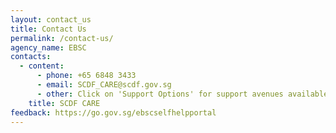 ```yaml
---
layout: contact_us
title: Contact Us
permalink: /contact-us/
agency_name: EBSC
contacts:
  - content:
      - phone: +65 6848 3433
      - email: SCDF_CARE@scdf.gov.sg
      - other: Click on 'Support Options' for support avenues available for you.
    title: SCDF CARE
feedback: https://go.gov.sg/ebscselfhelpportal
---
```

